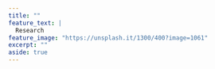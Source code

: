 ```yaml
---
title: ""
feature_text: |
  Research
feature_image: "https://unsplash.it/1300/400?image=1061"
excerpt: ""
aside: true
---
```

